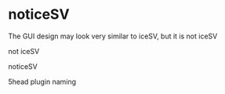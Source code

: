 # noticeSV

The GUI design may look very similar to iceSV, but it is not iceSV

not iceSV

noticeSV

5head plugin naming
